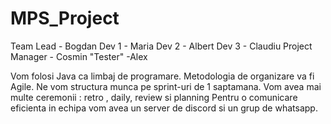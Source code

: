 # MPS_Project

Team Lead - Bogdan
Dev 1 - Maria
Dev 2 - Albert
Dev 3 - Claudiu
Project Manager - Cosmin
"Tester" -Alex

Vom folosi Java ca limbaj de programare.
Metodologia de organizare va fi Agile. 
Ne vom structura munca pe sprint-uri de 1 saptamana.
Vom avea mai multe ceremonii : retro , daily, review si planning 
Pentru o comunicare eficienta in echipa vom avea un server de discord si un grup de whatsapp.
